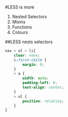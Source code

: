 #LESS is more

1. Nested Selectors
1. Mixins
1. Functions
1. Colours

##LESS nests selectors

```css
nav > ul > li{
    clear: none;
    &:first-child {
        margin: 0;
    }
    > a {
        width: auto;
        padding-left: 0;
        text-align: center;
    }
    > ul {
        position: relative;
    }
}
```